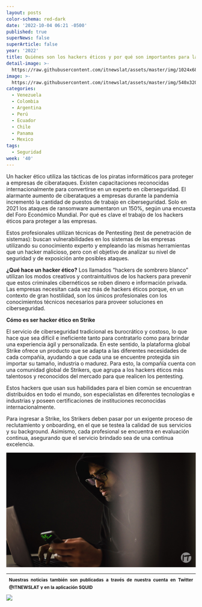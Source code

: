 ```yaml
---
layout: posts
color-schema: red-dark
date: '2022-10-04 06:21 -0500'
published: true
superNews: false
superArticle: false
year: '2022'
title: Quiénes son los hackers éticos y por qué son importantes para las empresas
detail-image: >-
  https://raw.githubusercontent.com/itnewslat/assets/master/img/1024x680/hacker-con-cel-g.jpg
image: >-
  https://raw.githubusercontent.com/itnewslat/assets/master/img/540x320/hacker-con-cel-p.jpg
categories:
  - Venezuela
  - Colombia
  - Argentina
  - Perú
  - Ecuador
  - Chile
  - Panama
  - Mexico
tags:
  - Seguridad
week: '40'
---
```

Un hacker ético utiliza las tácticas de los piratas informáticos para proteger a empresas de ciberataques. Existen capacitaciones reconocidas internacionalmente para convertirse en un experto en ciberseguridad. 
El alarmante aumento de ciberataques a empresas durante la pandemia incrementó la cantidad de puestos de trabajo en ciberseguridad. Solo en 2021 los ataques de ransomware aumentaron un 150%, según una encuesta del Foro Económico Mundial. Por qué es clave el trabajo de los hackers éticos para proteger a las empresas.

Estos profesionales utilizan técnicas de Pentesting (test de penetración de sistemas): buscan vulnerabilidades en los sistemas de las empresas utilizando su conocimiento experto y empleando las mismas herramientas que un hacker malicioso, pero con el objetivo de analizar su nivel de seguridad y de exposición ante posibles ataques. 

**¿Qué hace un hacker ético?**
Los llamados “hackers de sombrero blanco” utilizan los modos creativos y contraintuitivos de los hackers para prevenir que estos criminales cibernéticos se roben dinero e información privada. 
Las empresas necesitan cada vez más de hackers éticos porque, en un contexto de gran hostilidad, son los únicos profesionales con los conocimientos técnicos necesarios para proveer soluciones en ciberseguridad. 

**Cómo es ser hacker ético en Strike**

El servicio de ciberseguridad tradicional es burocrático y costoso, lo que hace que sea difícil e ineficiente tanto para contratarlo como para brindar una experiencia  ágil y personalizada. En este sentido, la plataforma global Strike ofrece un producto que se adapta a las diferentes necesidades de cada compañía, ayudando a que cada una se encuentre protegida sin importar su tamaño, industria o madurez. Para esto, la compañía cuenta con una comunidad global de Strikers, que agrupa a los hackers éticos más talentosos y reconocidos del mercado para que realicen los pentesting.

Estos hackers que usan sus habilidades para el bien común se encuentran distribuidos en todo el mundo, son especialistas en diferentes tecnologías e industrias y poseen certificaciones de instituciones reconocidas  internacionalmente.

Para ingresar a Strike, los Strikers deben pasar por un exigente proceso de reclutamiento y onboarding, en el que se testea la calidad de sus servicios y su background. Asimismo, cada profesional se encuentra en evaluación continua, asegurando que el servicio brindado sea de una continua excelencia.
 
 ![](https://raw.githubusercontent.com/itnewslat/assets/master/img/540x320/hacker-con-cel-p.jpg)
 
 <table style="height: 42px;" width="569">
<tbody>
<tr>
<td style="text-align: justify;"><sub><strong>Nuestras noticias también son publicadas a través de nuestra cuenta en Twitter <a href="https://twitter.com/itnewslat?lang=es">@ITNEWSLAT</a> y en la aplicación <a href="https://squidapp.co/en/">SQUID</a></strong></sub></td>
</tr>
</tbody>
</table>

<img src="https://tracker.metricool.com/c3po.jpg?hash=56f88a41e39ab42c063cc51676587a04"/>